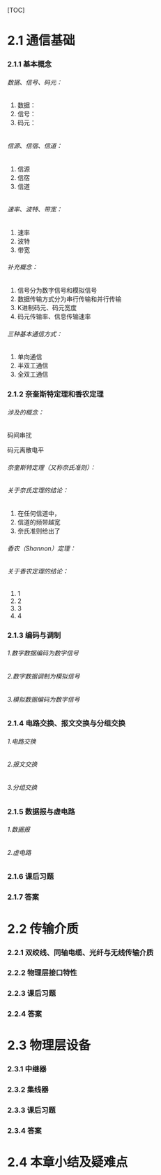 [TOC]



# 2.1 通信基础

### 2.1.1 基本概念

###### 数据、信号、码元：

1. 数据：
2. 信号：
3. 码元：

######  

###### 信源、信宿、信道：

1. 信源
2. 信宿
3. 信道

######  

###### 速率、波特、带宽：

1. 速率
2. 波特
3. 带宽



###### 补充概念：

1. 信号分为数字信号和模拟信号
2. 数据传输方式分为串行传输和并行传输
3. K进制码元、码元宽度
4. 码元传输率、信息传输速率



###### 三种基本通信方式：

1. 单向通信
2. 半双工通信
3. 全双工通信





### 2.1.2 奈奎斯特定理和香农定理

###### 涉及的概念：

码间串扰

码元离散电平



###### 奈奎斯特定理（又称奈氏准则）：

###### 关于奈氏定理的结论：

1.  在任何信道中，
2. 信道的频带越宽
3. 奈氏准则给出了





###### 香农（Shannon）定理：

###### 关于香农定理的结论：

1. 1
2. 2
3. 3
4. 4







### 2.1.3 编码与调制

###### 1.数字数据编码为数字信号

###### 2.数字数据调制为模拟信号

###### 3.模拟数据编码为数字信号



### 2.1.4 电路交换、报文交换与分组交换

###### 1.电路交换

###### 2.报文交换

###### 3.分组交换



### 2.1.5 数据报与虚电路

###### 1.数据报

###### 2.虚电路





### 2.1.6 课后习题

### 2.1.7 答案



# 2.2 传输介质

### 2.2.1 双绞线、同轴电缆、光纤与无线传输介质

### 2.2.2 物理层接口特性





### 2.2.3 课后习题

### 2.2.4 答案







# 2.3 物理层设备

### 2.3.1 中继器

### 2.3.2 集线器





### 2.3.3 课后习题

### 2.3.4 答案







# 2.4 本章小结及疑难点